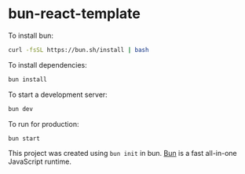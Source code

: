 # bun-react-template

To install bun:

```bash
curl -fsSL https://bun.sh/install | bash
```

To install dependencies:

```bash
bun install
```

To start a development server:

```bash
bun dev
```

To run for production:

```bash
bun start
```

This project was created using `bun init` in bun. [Bun](https://bun.com) is a fast all-in-one JavaScript runtime.
